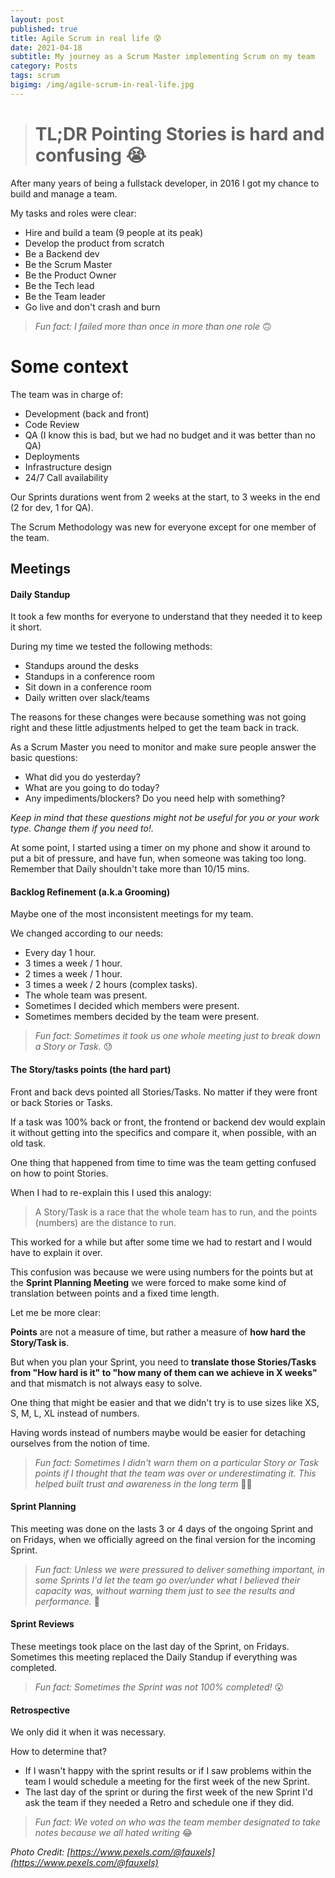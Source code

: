 ```yaml
---
layout: post
published: true
title: Agile Scrum in real life 😰
date: 2021-04-18
subtitle: My journey as a Scrum Master implementing Scrum on my team
category: Posts
tags: scrum
bigimg: /img/agile-scrum-in-real-life.jpg
---
```


> # TL;DR Pointing Stories is hard and confusing <span style="font-style:normal">😭</span>

After many years of being a fullstack developer, in 2016 I got my chance to build and manage a team.

My tasks and roles were clear:

- Hire and build a team (9 people at its peak)
- Develop the product from scratch
- Be a Backend dev
- Be the Scrum Master
- Be the Product Owner
- Be the Tech lead
- Be the Team leader
- Go live and don't crash and burn 

> *Fun fact: I failed more than once in more than one role* <span style="font-style:normal">🙃</span>

# Some context
The team was in charge of:

- Development (back and front)
- Code Review
- QA (I know this is bad, but we had no budget and it was better than no QA)
- Deployments
- Infrastructure design
- 24/7 Call availability

Our Sprints durations went from 2 weeks at the start, to 3 weeks in the end (2 for dev, 1 for QA).

The Scrum Methodology was new for everyone except for one member of the team.

## Meetings

#### Daily Standup
It took a few months for everyone to understand that they needed it to keep it short.

During my time we tested the following methods:

- Standups around the desks
- Standups in a conference room
- Sit down in a conference room
- Daily written over slack/teams

The reasons for these changes were because something was not going right and these little adjustments helped to get the team back in track.

As a Scrum Master you need to monitor and make sure people answer the basic questions:

- What did you do yesterday?
- What are you going to do today?
- Any impediments/blockers? Do you need help with something?

*Keep in mind that these questions might not be useful for you or your work type. Change them if you need to!.*

At some point, I started using a timer on my phone and show it around to put a bit of pressure, and have fun, when someone was taking too long. Remember that Daily shouldn't take more than 10/15 mins.

#### Backlog Refinement (a.k.a Grooming)
Maybe one of the most inconsistent meetings for my team.

We changed according to our needs:

- Every day 1 hour.
- 3 times a week / 1 hour.
- 2 times a week / 1 hour.
- 3 times a week / 2 hours (complex tasks).
- The whole team was present.
- Sometimes I decided which members were present.
- Sometimes members decided by the team were present.

> *Fun fact: Sometimes it took us one whole meeting just to break down a Story or Task.* <span style="font-style:normal">😓</span>

#### The Story/tasks points (the hard part)

Front and back devs pointed all Stories/Tasks. No matter if they were front or back Stories or Tasks.

If a task was 100% back or front, the frontend or backend dev would explain it without getting into the specifics and compare it, when possible, with an old task.

One thing that happened from time to time was the team getting confused on how to point Stories.

When I had to re-explain this I used this analogy:

> A Story/Task is a race that the whole team has to run, and the points (numbers) are the distance to run.

This worked for a while but after some time we had to restart and I would have to explain it over.

This confusion was because we were using numbers for the points but at the **Sprint Planning Meeting** we were forced to make some kind of translation between points and a fixed time length.

Let me be more clear:

**Points** are not a measure of time, but rather a measure of **how hard the Story/Task is**.

But when you plan your Sprint, you need to **translate those Stories/Tasks from "How hard is it" to "how many of them can we achieve in X weeks"** and that mismatch is not always easy to solve.

One thing that might be easier and that we didn't try is to use sizes like XS, S, M, L, XL instead of numbers.

Having words instead of numbers maybe would be easier for detaching ourselves from the notion of time.

> *Fun fact: Sometimes I didn't warn them on a particular Story or Task points if I thought that the team was over or underestimating it. This helped built trust and awareness in the long term* <span style="font-style:normal">💪🏻</span>

#### Sprint Planning

This meeting was done on the lasts 3 or 4 days of the ongoing Sprint and on Fridays, when we officially agreed on the final version for the incoming Sprint.

> *Fun fact: Unless we were pressured to deliver something important, in some Sprints I'd let the team go over/under what I believed their capacity was, without warning them just to see the results and performance.* <span style="font-style:normal">🤔</span>

#### Sprint Reviews
These meetings took place on the last day of the Sprint, on Fridays. Sometimes this meeting replaced the Daily Standup if everything was completed.

> *Fun fact: Sometimes the Sprint was not 100% completed!* <span style="font-style:normal">😮</span>

#### Retrospective
We only did it when it was necessary.

How to determine that?

- If I wasn't happy with the sprint results or if I saw problems within the team I would schedule a meeting for the first week of the new Sprint.
- The last day of the sprint or during the first week of the new Sprint I'd ask the team if they needed a Retro and schedule one if they did.

> *Fun fact: We voted on who was the team member designated to take notes because we all hated writing* <span style="font-style:normal">😂</span>

*Photo Credit: [https://www.pexels.com/@fauxels](https://www.pexels.com/@fauxels)*